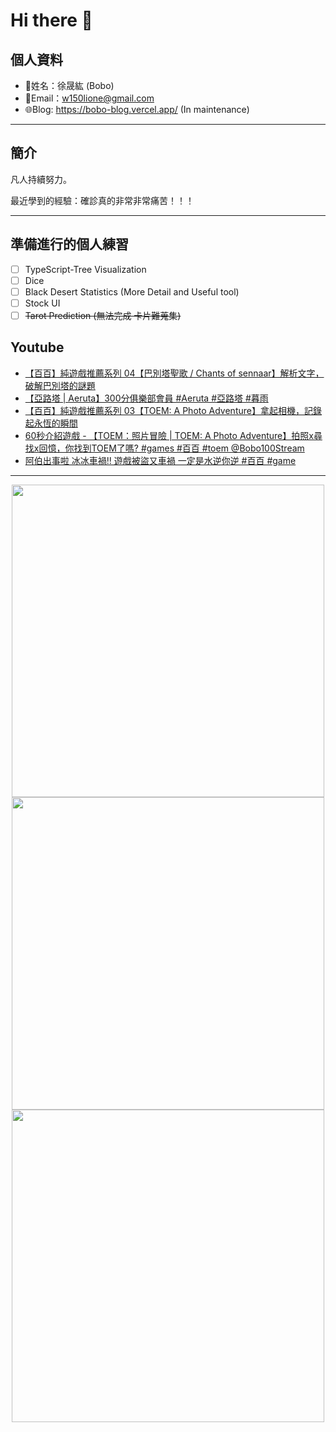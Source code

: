 # Hi there 👋

## 個人資料

- 🤖姓名：徐晟紘 (Bobo)
- 📧Email：<a href="mailto:w150lione@gmail.com">w150lione@gmail.com</a>
- 🌐Blog: <a href="https://bobo-blog.vercel.app/">https://bobo-blog.vercel.app/</a> (In maintenance)

***

## 簡介

凡人持續努力。

最近學到的經驗：確診真的非常非常痛苦！！！

***

## 準備進行的個人練習

- [ ] TypeScript-Tree Visualization
- [ ] Dice
- [ ] Black Desert Statistics (More Detail and Useful tool)
- [ ] Stock UI
- [ ] ~~Tarot Prediction (無法完成 卡片難蒐集)~~

## Youtube
<!-- YOUTUBE:START -->
- [【百百】純遊戲推薦系列 04【巴別塔聖歌 / Chants of sennaar】解析文字，破解巴別塔的謎題](https://www.youtube.com/watch?v=a5YERDNt2bA)
- [【亞路塔 | Aeruta】300分俱樂部會員 #Aeruta #亞路塔 #暮雨](https://www.youtube.com/watch?v=69CW0wuSsms)
- [【百百】純遊戲推薦系列 03【TOEM: A Photo Adventure】拿起相機，記錄起永恆的瞬間](https://www.youtube.com/watch?v=0tKzV6M-O7s)
- [60秒介紹遊戲 - 【TOEM：照片冒險 | TOEM: A Photo Adventure】拍照x尋找x回憶，你找到TOEM了嗎? #games #百百 #toem  @Bobo100Stream](https://www.youtube.com/watch?v=hJRr6Y1ToZ4)
- [阿伯出事啦 冰冰車禍!! 遊戲被盜又車禍 一定是水逆你逆 #百百 #game](https://www.youtube.com/watch?v=1U1KGGfaenA)
<!-- YOUTUBE:END -->

<!-- - [ ] TypeScript-Tree Visualization
    <div class="container">
    <div class="skills not_start">0%</div>
    </div>
- [ ] Scroll Animation Simple 01
    <div class="container">
    <div class="skills twity">10%</div>
    </div>
- [ ] Simple UI Components (button)
    <div class="container">
    <div class="skills not_start">0%</div>
    </div>
- [ ] Tarot Prediction
    <div class="container">
    <div class="skills not_start">0%</div>
    </div>
- [X] Card Draw Probability Simulation
    <div class="container">
    <div class="skills ninty">90%</div>
    </div>
- [X] Webpage Thumbnail Maker(Bookmark)
    <div class="container">
    <div class="skills ninty">90%</div>
    </div>

<style>
.container {
    width: 18%;
    background-color: dimgray;
    border-radius: 15px;

}
.skills {
    text-align: right;
    line-height: 20px;
    color: white;
    border-radius: 15px;
    padding-right: 3px;
}
.not_start {

}
.twity {width: 20%; background-color: #a2cffe;}
.ninty {width: 90%; background-color: #a2cffe;}
</style> -->

***

<!-- ![Leetcode Stats](https://leetcard.jacoblin.cool/lione1234) -->

<div align=center><img width="500" src ="https://leetcard.jacoblin.cool/lione1234"/></div>

<!-- ![Anurag's GitHub stats](https://github-readme-stats.vercel.app/api?username=bobo100&show_icons=true&theme=radical) -->

<div align=center><img width="500" src ="https://github-readme-stats.vercel.app/api?username=bobo100&show_icons=true&theme=radical"/></div>

<!-- ![Top Langs](https://github-readme-stats.vercel.app/api/top-langs/?username=bobo100&layout=compact) -->

<div align=center><img width="500" src ="https://github-readme-stats.vercel.app/api/top-langs/?username=bobo100&layout=compact"/></div>
